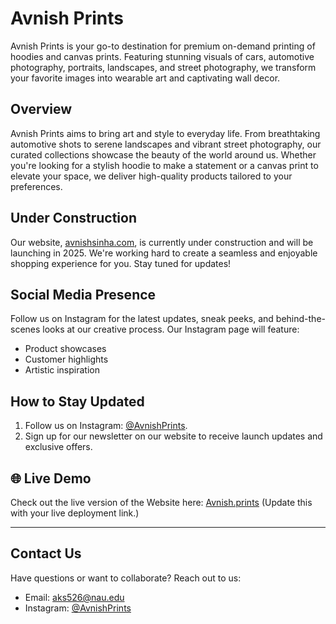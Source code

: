 # Avnish Prints

Avnish Prints is your go-to destination for premium on-demand printing of hoodies and canvas prints. Featuring stunning visuals of cars, automotive photography, portraits, landscapes, and street photography, we transform your favorite images into wearable art and captivating wall decor.

## Overview

Avnish Prints aims to bring art and style to everyday life. From breathtaking automotive shots to serene landscapes and vibrant street photography, our curated collections showcase the beauty of the world around us. Whether you're looking for a stylish hoodie to make a statement or a canvas print to elevate your space, we deliver high-quality products tailored to your preferences.

## Under Construction

Our website, [avnishsinha.com](https://avnishsinha.com), is currently under construction and will be launching in 2025. We're working hard to create a seamless and enjoyable shopping experience for you. Stay tuned for updates!

## Social Media Presence

Follow us on Instagram for the latest updates, sneak peeks, and behind-the-scenes looks at our creative process. Our Instagram page will feature:
- Product showcases
- Customer highlights
- Artistic inspiration

## How to Stay Updated

1. Follow us on Instagram: [@AvnishPrints](https://www.instagram.com/avnish.prints/).
2. Sign up for our newsletter on our website to receive launch updates and exclusive offers.

## 🌐 Live Demo

Check out the live version of the Website here: [Avnish.prints](https://www.avnishsinha.com/) (Update this with your live deployment link.)

---

## Contact Us

Have questions or want to collaborate? Reach out to us:
- Email: aks526@nau.edu
- Instagram: [@AvnishPrints](https://instagram.com/AvnishPrints)
